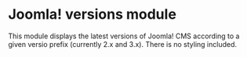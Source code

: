 # Joomla! versions module
This module displays the latest versions of Joomla! CMS according to a given versio prefix (currently 2.x and 3.x). There is no styling included.
